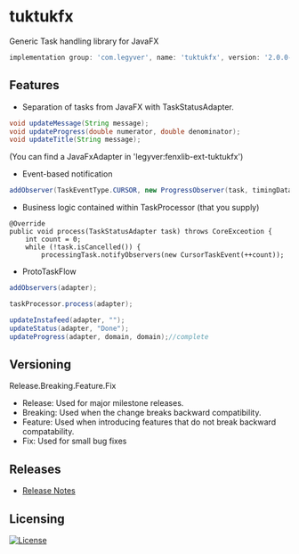 # tuktukfx
Generic Task handling library for JavaFX
```gradle
implementation group: 'com.legyver', name: 'tuktukfx', version: '2.0.0-alpha.1'
```

## Features
* Separation of tasks from JavaFX with TaskStatusAdapter.
```java
void updateMessage(String message);
void updateProgress(double numerator, double denominator);
void updateTitle(String message);
```

(You can find a JavaFxAdapter in 'legyver:fenxlib-ext-tuktukfx')

* Event-based notification
```java
addObserver(TaskEventType.CURSOR, new ProgressObserver(task, timingData));
```
* Business logic contained within TaskProcessor (that you supply)
```
@Override
public void process(TaskStatusAdapter task) throws CoreExceotion {
	int count = 0;
	while (!task.isCancelled()) {
		processingTask.notifyObservers(new CursorTaskEvent(++count));
```
* ProtoTaskFlow
```java
addObservers(adapter);

taskProcessor.process(adapter);

updateInstafeed(adapter, "");
updateStatus(adapter, "Done");
updateProgress(adapter, domain, domain);//complete
```

## Versioning
Release.Breaking.Feature.Fix
- Release: Used for major milestone releases.
- Breaking: Used when the change breaks backward compatibility.
- Feature: Used when introducing features that do not break backward compatability.
- Fix: Used for small bug fixes
## Releases
* [Release Notes](https://github.com/Legyver/tuktukfx/blob/master/RELEASE.md)
## Licensing
[![License](https://img.shields.io/badge/License-Apache%202.0-blue.svg)](https://github.com/Legyver/tuktukfx/blob/master/LICENSE)
